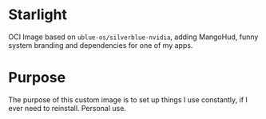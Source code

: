 # Starlight
  OCI Image based on `ublue-os/silverblue-nvidia`, adding MangoHud, funny system branding and dependencies for one of my apps.
# Purpose
  The purpose of this custom image is to set up things I use constantly, if I ever need to reinstall. Personal use.
